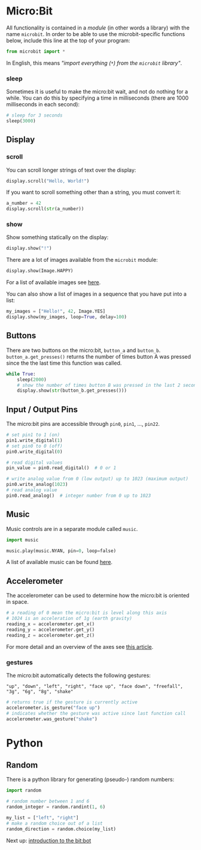 # [](#micro-bit)Micro:Bit
All functionality is contained in a *module* (in other words a library) with the name `microbit`.
In order to be able to use the microbit-specific functions below,
include this line at the top of your program:
```python
from microbit import *
```
In English, this means *"import everything (*`*`*) from the `microbit` library"*.

### [](#sleep)sleep
Sometimes it is useful to make the micro:bit wait, and not do nothing for a while. You can do this by specifying a time in milliseconds (there are 1000 milliseconds in each second):
```python
# sleep for 3 seconds
sleep(3000)
```

## [](#display)Display

### [](#scroll)scroll
You can scroll longer strings of text over the display:
```python
display.scroll("Hello, World!")
```

If you want to scroll something other than a string, you must convert it:
```python
a_number = 42
display.scroll(str(a_number))
```

### [](#show)show
Show something statically on the display:
```python
display.show("!")
```

There are a lot of images available from the `microbit` module:
```python
display.show(Image.HAPPY)
```
For a list of available images see
[here](https://microbit-micropython.readthedocs.io/en/latest/tutorials/images.html#images).

You can also show a list of images in a sequence that you have put into a list:
```python
my_images = ["Hello!", 42, Image.YES]
display.show(my_images, loop=True, delay=100)
```

## [](#buttons)Buttons
There are two buttons on the micro:bit, `button_a` and `button_b`.
`button_a.get_presses()` returns the number of times button A was pressed since the the last time this function was called.
```python
while True:
    sleep(2000)
    # show the number of times button B was pressed in the last 2 seconds
    display.show(str(button_b.get_presses()))
```

## [](#input-output-pins)Input / Output Pins
The micro:bit pins are accessible through `pin0`, `pin1`, ..., `pin22`.
```python
# set pin1 to 1 (on)
pin1.write_digital(1)
# set pin0 to 0 (off)
pin0.write_digital(0)

# read digital values
pin_value = pin0.read_digital()  # 0 or 1

# write analog value from 0 (low output) up to 1023 (maximum output)
pin0.write_analog(1023)
# read analog value
pin0.read_analog()  # integer number from 0 up to 1023
```

## [](#music)Music
Music controls are in a separate module called `music`.
```python
import music

music.play(music.NYAN, pin=0, loop=false)
```
A list of available music can be found
[here](https://microbit-micropython.readthedocs.io/en/latest/tutorials/music.html#music).

## [](#accelerometer)Accelerometer
The accelerometer can be used to determine how the micro:bit
is oriented in space.
```python
# a reading of 0 mean the micro:bit is level along this axis
# 1024 is an acceleration of 1g (earth gravity)
reading_x = accelerometer.get_x()
reading_y = accelerometer.get_y()
reading_z = accelerometer.get_z()
```
For more detail and an overview of the axes see
[this article](http://microbit-challenges.readthedocs.io/en/latest/tutorials/accelerometer.html).

### [](#gestures)gestures
The micro:bit automatically detects the following gestures:

`"up", "down", "left", "right", "face up", "face down", "freefall", "3g", "6g", "8g", "shake"`

```python
# returns true if the gesture is currently active
accelerometer.is_gesture("face up")
# indicates whether the gesture was active since last function call
accelerometer.was_gesture("shake")
```

# [](#python)Python

## [](#random)Random
There is a python library for generating (pseudo-) random numbers:
```python
import random

# random number between 1 and 6
random_integer = random.randint(1, 6)

my_list = ["left", "right"]
# make a random choice out of a list
random_direction = random.choice(my_list)
```

Next up: [introduction to the bit:bot](bitbot-intro.md)
